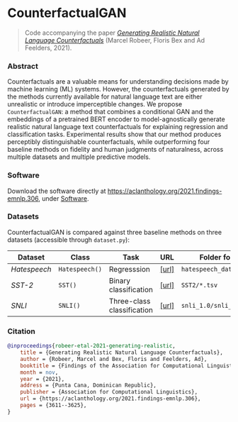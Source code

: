 # CounterfactualGAN
> Code accompanying the paper [_Generating Realistic Natural Language Counterfactuals_](https://aclanthology.org/2021.findings-emnlp.306.pdf) (Marcel Robeer, Floris Bex and Ad Feelders, 2021).

### Abstract
Counterfactuals are a valuable means for understanding decisions made by machine learning (ML) systems. However, the counterfactuals generated by the methods currently available for natural language text are either unrealistic or introduce imperceptible changes. We propose `CounterfactualGAN`: a method that combines a conditional GAN and the embeddings of a pretrained BERT encoder to model-agnostically generate realistic natural language text counterfactuals for explaining regression and classification tasks. Experimental results show that our method produces perceptibly distinguishable counterfactuals, while outperforming four baseline methods on fidelity and human judgments of naturalness, across multiple datasets and multiple predictive models.

### Software
Download the software directly at https://aclanthology.org/2021.findings-emnlp.306, under [Software](https://aclanthology.org/attachments/2021.findings-emnlp.306.Software.zip).

### Datasets
CounterfactualGAN is compared against three baseline methods on three datasets (accessible through `dataset.py`):

Dataset | Class | Task | URL | Folder format
---|---|---|---|---
_Hatespeech_ | `Hatespeech()` | Regresssion | [\[url\]](https://data.world/thomasrdavidson/hate-speech-and-offensive-language) | `hatespeech_data.csv`
_SST-2_ | `SST()` | Binary classification | [\[url\]](https://github.com/clairett/pytorch-sentiment-classification/tree/master/data/SST2) | `SST2/*.tsv`
_SNLI_ | `SNLI()` | Three-class classification | [\[url\]](https://archive.nyu.edu/handle/2451/41728) | `snli_1.0/snli_1.0_*.txt`

### Citation
```bibtex
@inproceedings{robeer-etal-2021-generating-realistic,
    title = {Generating Realistic Natural Language Counterfactuals},
    author = {Robeer, Marcel and Bex, Floris and Feelders, Ad},
    booktitle = {Findings of the Association for Computational Linguistics: EMNLP 2021},
    month = nov,
    year = {2021},
    address = {Punta Cana, Dominican Republic},
    publisher = {Association for Computational Linguistics},
    url = {https://aclanthology.org/2021.findings-emnlp.306},
    pages = {3611--3625},
}
```
